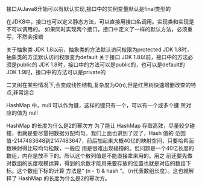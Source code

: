 接口从Java8开始可以有默认实现,接口中的实例变量默认是final类型的



在JDK8中，接口也可以定义静态方法，可以直接用接口名调用。实现类和实现是不可以调用的。
如果同时实现两个接口，接口中定义了一样的默认方法，必须重写，不然会报错



关于抽象类
JDK 1.8以前，抽象类的方法默认访问权限为protected
JDK 1.8时，抽象类的方法默认访问权限变为default
关于接口
JDK 1.8以前，接口中的方法必须是public的
JDK 1.8时，接口中的方法可以是public的，也可以是default的
JDK 1.9时，接口中的方法可以是private的



二叉树在某些情况下,会变成线性结构,复杂度为O(n),但是红黑树快速增删改查的特点,非常适合

HashMap 中，null 可以作为键，这样的键只有一个，可以有一个或多个键
所对应的值为 null 



HashMap 的长度为什么是2的幂次方
为了能让 HashMap 存取高效，尽量较少碰撞，也就是要尽量把数据分配均匀。我们上面也讲到了过了，Hash 值的
范围值-2147483648到2147483647，前后加起来大概40亿的映射空间，只要哈希函数映射得比较均匀松散，一般应
用是很难出现碰撞的。但问题是一个40亿长度的数组，内存是放不下的。所以这个散列值是不能直接拿来用的。用之
前还要先做对数组的长度取模运算，得到的余数才能用来要存放的位置也就是对应的数组下标。这个数组下标的计算
方法是“ (n - 1) & hash ”。（n代表数组长度）。这也就解释了 HashMap 的长度为什么是2的幂次方。 